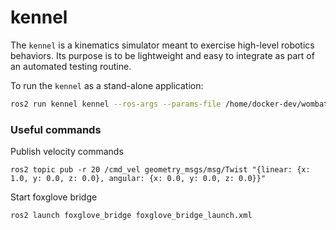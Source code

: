 # kennel

The `kennel` is a kinematics simulator meant to exercise high-level robotics behaviors.
Its purpose is to be lightweight and easy to integrate as part of an automated testing routine.

To run the `kennel` as a stand-alone application:

```bash
ros2 run kennel kennel --ros-args --params-file /home/docker-dev/wombat/kennel/config/kennel.yaml
```

### Useful commands

Publish velocity commands

```
ros2 topic pub -r 20 /cmd_vel geometry_msgs/msg/Twist "{linear: {x: 1.0, y: 0.0, z: 0.0}, angular: {x: 0.0, y: 0.0, z: 0.0}}"
```

Start foxglove bridge

```
ros2 launch foxglove_bridge foxglove_bridge_launch.xml
```
